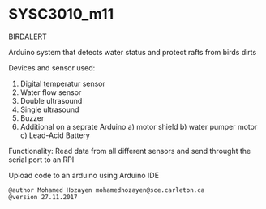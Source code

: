 # SYSC3010_m11
   
   BIRDALERT

   Arduino system that detects water status and protect rafts from birds dirts

   Devices and sensor used:
   1. Digital temperatur sensor
   2. Water flow sensor
   3. Double ultrasound
   4. Single ultrasound
   5. Buzzer
   6. Additional on a seprate Arduino
      a) motor shield
      b) water pumper motor
      c) Lead-Acid Battery

   Functionality:
   Read data from all different sensors and send throught the serial port to an RPI
   
   Upload code to an arduino using Arduino IDE

    @author Mohamed Hozayen mohamedhozayen@sce.carleton.ca
    @version 27.11.2017
